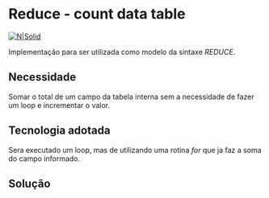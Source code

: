 # Reduce - count data table #

[![N|Solid](https://wiki.scn.sap.com/wiki/download/attachments/1710/ABAP%20Development.png?version=1&modificationDate=1446673897000&api=v2)](https://www.sap.com/brazil/developer.html)

Implementação para ser utilizada como modelo da sintaxe _REDUCE_.

## Necessidade ##
Somar o total de um campo da tabela interna sem a necessidade de fazer um loop e incrementar o valor.

## Tecnologia adotada ##
Sera executado um loop, mas de utilizando uma rotina _for_ que ja faz a soma do campo informado.

## Solução ##
